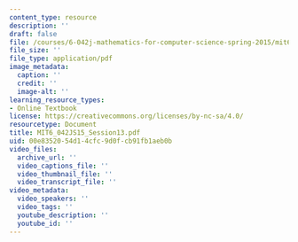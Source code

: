 ```yaml
---
content_type: resource
description: ''
draft: false
file: /courses/6-042j-mathematics-for-computer-science-spring-2015/mit6_042js15_session13.pdf
file_size: ''
file_type: application/pdf
image_metadata:
  caption: ''
  credit: ''
  image-alt: ''
learning_resource_types:
- Online Textbook
license: https://creativecommons.org/licenses/by-nc-sa/4.0/
resourcetype: Document
title: MIT6_042JS15_Session13.pdf
uid: 00e83520-54d1-4cfc-9d0f-cb91fb1aeb0b
video_files:
  archive_url: ''
  video_captions_file: ''
  video_thumbnail_file: ''
  video_transcript_file: ''
video_metadata:
  video_speakers: ''
  video_tags: ''
  youtube_description: ''
  youtube_id: ''
---
```

